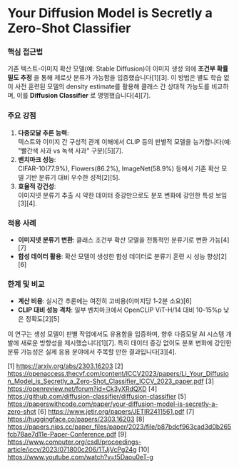 # Your Diffusion Model is Secretly a Zero-Shot Classifier

### 핵심 접근법  
기존 텍스트-이미지 확산 모델(예: Stable Diffusion)이 이미지 생성 외에 **조건부 확률 밀도 추정** 을 통해 제로샷 분류가 가능함을 입증했습니다[1][3]. 이 방법은 별도 학습 없이 사전 훈련된 모델의 density estimate를 활용해 클래스 간 상대적 가능도를 비교하며, 이를 **Diffusion Classifier** 로 명명했습니다[4][7].

### 주요 강점  
1. **다중모달 추론 능력**:  
   텍스트와 이미지 간 구성적 관계 이해에서 CLIP 등의 판별적 모델을 능가합니다(예: "빨간색 사과 vs 녹색 사과" 구분)[5][7].  
2. **벤치마크 성능**:  
   CIFAR-10(77.9%), Flowers(86.2%), ImageNet(58.9%) 등에서 기존 확산 모델 기반 분류기 대비 우수한 성적[2][5].  
3. **효율적 강건성**:  
   이미지넷 분류기 추출 시 약한 데이터 증강만으로도 분포 변화에 강인한 특성 보임[3][4].  

### 적용 사례  
- **이미지넷 분류기 변환**: 클래스 조건부 확산 모델을 전통적인 분류기로 변환 가능[4][7]  
- **합성 데이터 활용**: 확산 모델이 생성한 합성 데이터로 분류기 훈련 시 성능 향상[2][6]  

### 한계 및 비교  
- **계산 비용**: 실시간 추론에는 여전히 고비용(이미지당 1-2분 소요)[6]  
- **CLIP 대비 성능 격차**: 일부 벤치마크에서 OpenCLIP ViT-H/14 대비 10-15%p 낮은 정확도[2][5]  

이 연구는 생성 모델이 판별 작업에서도 유용함을 입증하며, 향후 다중모달 AI 시스템 개발에 새로운 방향성을 제시했습니다[1][7]. 특히 데이터 증강 없이도 분포 변화에 강인한 분류 가능성은 실제 응용 분야에서 주목할 만한 결과입니다[3][4].

[1] https://arxiv.org/abs/2303.16203
[2] https://openaccess.thecvf.com/content/ICCV2023/papers/Li_Your_Diffusion_Model_is_Secretly_a_Zero-Shot_Classifier_ICCV_2023_paper.pdf
[3] https://openreview.net/forum?id=Ck3yXRdQXD
[4] https://github.com/diffusion-classifier/diffusion-classifier
[5] https://paperswithcode.com/paper/your-diffusion-model-is-secretly-a-zero-shot
[6] https://www.jetir.org/papers/JETIR2411561.pdf
[7] https://huggingface.co/papers/2303.16203
[8] https://papers.nips.cc/paper_files/paper/2023/file/b87bdcf963cad3d0b265fcb78ae7d11e-Paper-Conference.pdf
[9] https://www.computer.org/csdl/proceedings-article/iccv/2023/071800c206/1TJjVcPg24g
[10] https://www.youtube.com/watch?v=t5Daou0eT-g
